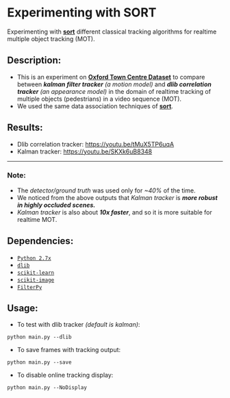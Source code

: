 # Experimenting with SORT
Experimenting with [**sort**](https://github.com/abewley/sort) different classical tracking algorithms for realtime multiple object tracking (MOT).

## Description:
- This is an experiment on [**Oxford Town Centre Dataset**](http://www.robots.ox.ac.uk/~lav/Research/Projects/2009bbenfold_headpose/project.html) to compare between ***kalman filter tracker** (a motion model)* and ***dlib correlation tracker** (an appearance model)* in the domain of realtime tracking of multiple objects (pedestrians) in a video sequence (MOT).
- We used the same data association techniques of [**sort**](https://github.com/abewley/sort).

## Results: 
- Dlib correlation tracker: https://youtu.be/tMuX5TP6uqA
- Kalman tracker: https://youtu.be/SKXk6uB8348
-----------------------------------------------------
### Note:
- The *detector/ground truth* was used only for *~40%* of the time.
- We noticed from the above outputs that *Kalman tracker* is ***more robust in highly occluded scenes.***
- *Kalman tracker* is also about ***10x faster***, and so it is more suitable for realtime MOT.

## Dependencies:
- [`Python 2.7x`](https://www.python.org/download/releases/2.7/)
- [`dlib`](https://pypi.python.org/pypi/dlib)
- [`scikit-learn`](http://scikit-learn.org/stable/)
- [`scikit-image`](http://scikit-image.org/download)
- [`FilterPy`](https://github.com/rlabbe/filterpy)

## Usage:
- To test with dlib tracker *(default is kalman)*:
```
python main.py --dlib
```
- To save frames with tracking output: 
```
python main.py --save
```
- To disable online tracking display:
```
python main.py --NoDisplay
```
